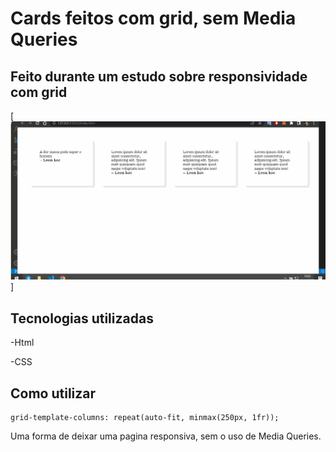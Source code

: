 # Cards feitos com grid, sem Media Queries
## Feito durante um estudo sobre responsividade com grid

[<img src='./gridgif.gif' alt='Responsividade com grid'>]

## Tecnologias utilizadas

-Html

-CSS

## Como utilizar 

```
grid-template-columns: repeat(auto-fit, minmax(250px, 1fr));
```
Uma forma de deixar uma pagina responsiva, sem o uso de Media Queries.